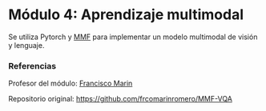 # Módulo 4: Aprendizaje multimodal
Se utiliza Pytorch y [MMF](https://github.com/facebookresearch/mmf) para implementar un modelo multimodal de visión y lenguaje. 

### Referencias

Profesor del módulo: [Francisco Marin](https://github.com/frcomarinromero)

Repositorio original: https://github.com/frcomarinromero/MMF-VQA
